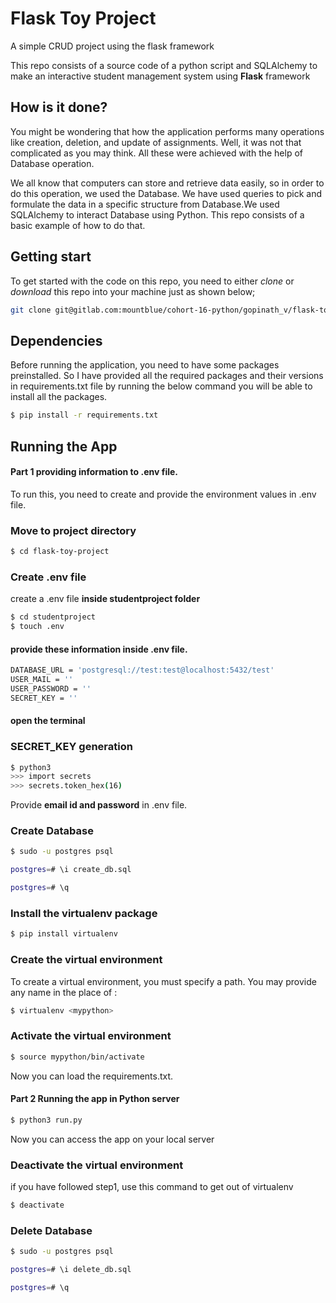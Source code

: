 # Flask Toy Project

A simple CRUD project using the flask framework

This repo consists of a source code of a python script and SQLAlchemy to make an interactive student management system
using **Flask** framework

## How is it done?

You might be wondering that how the application performs many operations like creation, deletion, and update of assignments. Well, it was not that complicated as you may think. All these were achieved with the help of Database operation. 

We all know that computers can store and retrieve data easily, so in order to do this operation, we used the Database. We have used queries to pick and formulate the data in a specific structure from Database.We used SQLAlchemy to interact Database using Python. This repo consists of a basic example of how to do that.


## Getting start

To get started with the code on this repo, you need to either *clone* or *download* this repo into your machine just as shown below;

```bash
git clone git@gitlab.com:mountblue/cohort-16-python/gopinath_v/flask-toy-project.git
```

## Dependencies

Before running the application, you need to have some packages preinstalled. So I have provided all the required packages and their versions in requirements.txt file by running the below command you will be able to install all the packages.

```bash
$ pip install -r requirements.txt
```

## Running the App

#### Part 1 providing information to .env file.

To run this, you need to create and provide the environment values in .env file.

### Move to project directory
```bash
$ cd flask-toy-project
```

### Create .env file
create a .env file **inside studentproject folder**

```bash
$ cd studentproject
$ touch .env
```
#### provide these information inside .env file.

```bash
DATABASE_URL = 'postgresql://test:test@localhost:5432/test'
USER_MAIL = ''
USER_PASSWORD = ''
SECRET_KEY = ''
```

#### open the terminal

### SECRET_KEY generation

```bash
$ python3
>>> import secrets
>>> secrets.token_hex(16)
```
Provide **email id and password** in .env file. 

### Create Database
```bash
$ sudo -u postgres psql
```

```bash
postgres=# \i create_db.sql
```

```bash
postgres=# \q
```

### Install the virtualenv package
```bash
$ pip install virtualenv
```
### Create the virtual environment
To create a virtual environment, you must specify a path. You may provide any name in the place of <mypython>:
```bash
$ virtualenv <mypython>
```
  
### Activate the virtual environment
```bash
$ source mypython/bin/activate
```

Now you can load the requirements.txt.

#### Part 2 Running the app in Python server

```bash
$ python3 run.py

```
Now you can access the app on your local server

### Deactivate the virtual environment
if you have followed step1, use this command to get out of virtualenv
```bash
$ deactivate

```
### Delete Database
```bash
$ sudo -u postgres psql
```

```bash
postgres=# \i delete_db.sql
```

```bash
postgres=# \q
```